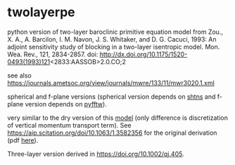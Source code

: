# twolayerpe

 python version of two-layer baroclinic primitive equation model from
 Zou., X. A., A. Barcilon, I. M. Navon, J. S. Whitaker, and D. G. Cacuci,
 1993: An adjoint sensitivity study of blocking in a two-layer isentropic
 model. Mon. Wea. Rev., 121, 2834-2857.
 doi: http://dx.doi.org/10.1175/1520-0493(1993)121<2833:AASSOB>2.0.CO;2

 see also https://journals.ametsoc.org/view/journals/mwre/133/11/mwr3020.1.xml

 spherical and f-plane versions (spherical version depends on 
 [shtns](https://anaconda.org/conda-forge/shtns) and f-plane version 
 depends on [pyfftw](https://anaconda.org/conda-forge/pyfftw)).

 very similar to the dry version of this
 [model](https://journals.ametsoc.org/view/journals/atsc/69/4/jas-d-11-0205.1.xml#bib32)
 (only difference is discretization of vertical momentum transport term).
 See https://aip.scitation.org/doi/10.1063/1.3582356 for the original derivation
 (pdf [here](https://www.lmd.ens.fr/glapeyre/papers/jlglvzfb2011.pdf)).

 Three-layer version derived in https://doi.org/10.1002/qj.405.
